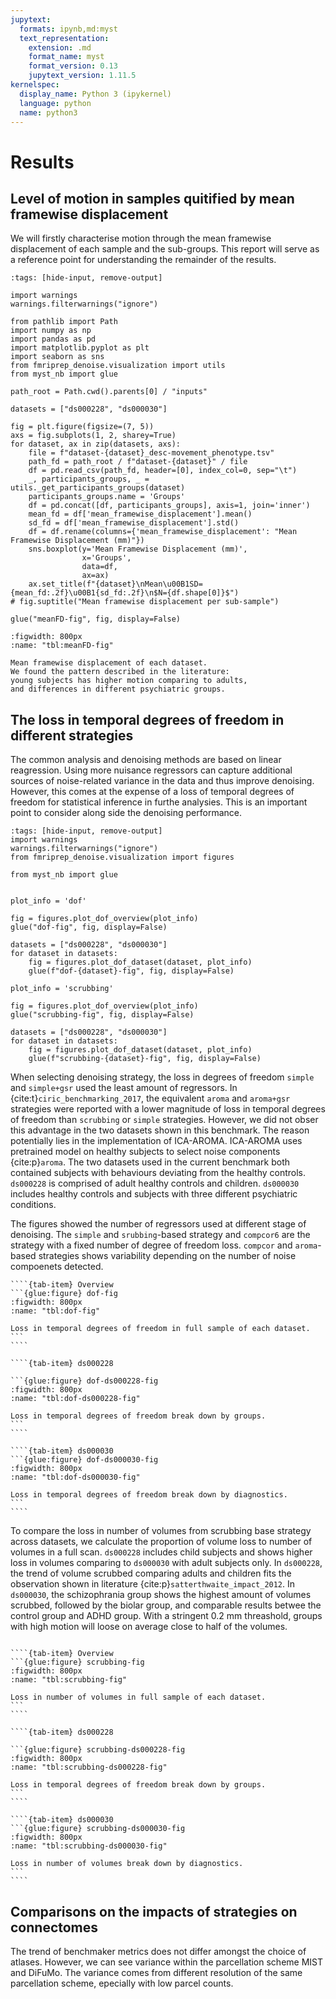 ```yaml
---
jupytext:
  formats: ipynb,md:myst
  text_representation:
    extension: .md
    format_name: myst
    format_version: 0.13
    jupytext_version: 1.11.5
kernelspec:
  display_name: Python 3 (ipykernel)
  language: python
  name: python3
---
```


# Results

## Level of motion in samples quitified by mean framewise displacement

We will firstly characterise motion through the mean framewise displacement of each sample and the sub-groups. 
This report will serve as a reference point for understanding the remainder of the results.

```{code-cell} ipython3
:tags: [hide-input, remove-output]

import warnings
warnings.filterwarnings("ignore")

from pathlib import Path
import numpy as np
import pandas as pd
import matplotlib.pyplot as plt
import seaborn as sns
from fmriprep_denoise.visualization import utils
from myst_nb import glue

path_root = Path.cwd().parents[0] / "inputs"

datasets = ["ds000228", "ds000030"]

fig = plt.figure(figsize=(7, 5))
axs = fig.subplots(1, 2, sharey=True)
for dataset, ax in zip(datasets, axs):
    file = f"dataset-{dataset}_desc-movement_phenotype.tsv"
    path_fd = path_root / f"dataset-{dataset}" / file
    df = pd.read_csv(path_fd, header=[0], index_col=0, sep="\t")
    _, participants_groups, _ = utils._get_participants_groups(dataset)
    participants_groups.name = 'Groups'
    df = pd.concat([df, participants_groups], axis=1, join='inner')
    mean_fd = df['mean_framewise_displacement'].mean()
    sd_fd = df['mean_framewise_displacement'].std()
    df = df.rename(columns={'mean_framewise_displacement': "Mean Framewise Displacement (mm)"})
    sns.boxplot(y='Mean Framewise Displacement (mm)',
                x='Groups',
                data=df,
                ax=ax)
    ax.set_title(f"{dataset}\nMean\u00B1SD={mean_fd:.2f}\u00B1{sd_fd:.2f}\n$N={df.shape[0]}$")
# fig.suptitle("Mean framewise displacement per sub-sample")

glue("meanFD-fig", fig, display=False)
```

```{glue:figure} meanFD-fig
:figwidth: 800px
:name: "tbl:meanFD-fig"

Mean framewise displacement of each dataset. 
We found the pattern described in the literature: 
young subjects has higher motion comparing to adults, 
and differences in different psychiatric groups.  
```

## The loss in temporal degrees of freedom in different strategies

The common analysis and denoising methods are based on linear reagression. 
Using more nuisance regressors can capture additional sources of noise-related variance in the data and thus improve denoising.
However, this comes at the expense of a loss of temporal degrees of freedom for statistical inference in furthe analysies.
This is an important point to consider along side the denoising performance.

```{code-cell} ipython3
:tags: [hide-input, remove-output]
import warnings
warnings.filterwarnings("ignore")
from fmriprep_denoise.visualization import figures

from myst_nb import glue


plot_info = 'dof'

fig = figures.plot_dof_overview(plot_info)
glue("dof-fig", fig, display=False)

datasets = ["ds000228", "ds000030"]
for dataset in datasets:
    fig = figures.plot_dof_dataset(dataset, plot_info)
    glue(f"dof-{dataset}-fig", fig, display=False)

plot_info = 'scrubbing'

fig = figures.plot_dof_overview(plot_info)
glue("scrubbing-fig", fig, display=False)

datasets = ["ds000228", "ds000030"]
for dataset in datasets:
    fig = figures.plot_dof_dataset(dataset, plot_info)
    glue(f"scrubbing-{dataset}-fig", fig, display=False)

```

When selecting denoising strategy, the loss in degrees of freedom `simple` and `simple+gsr` used the least amount of regressors. 
In {cite:t}`ciric_benchmarking_2017`, the equivalent `aroma` and `aroma+gsr` strategies were reported with a lower magnitude of loss in temporal degrees of freedom than `scrubbing` or `simple` strategies.
However, we did not obser this advantage in the two datasets shown in this benchmark. 
The reason potentially lies in the implementation of ICA-AROMA.
ICA-AROMA uses pretrained model on healthy subjects to select noise components {cite:p}`aroma`. 
The two datasets used in the current benchmark both contained subjects with behaviours deviating from the healthy controls. 
`ds000228` is comprised of adult healthy controls and children. 
`ds000030` includes healthy controls and subjects with three different psychiatric conditions. 

The figures showed the number of regressors used at different stage of denoising. 
The `simple` and `srubbing`-based strategy and `compcor6` are the strategy with a fixed number of degree of freedom loss.
`compcor` and `aroma`-based strategies shows variability depending on the number of noise compoenets detected.

`````{tab-set}
````{tab-item} Overview
```{glue:figure} dof-fig
:figwidth: 800px
:name: "tbl:dof-fig"

Loss in temporal degrees of freedom in full sample of each dataset. 
```
````

````{tab-item} ds000228

```{glue:figure} dof-ds000228-fig
:figwidth: 800px
:name: "tbl:dof-ds000228-fig"

Loss in temporal degrees of freedom break down by groups. 
```
````

````{tab-item} ds000030
```{glue:figure} dof-ds000030-fig
:figwidth: 800px
:name: "tbl:dof-ds000030-fig"

Loss in temporal degrees of freedom break down by diagnostics. 
```
````

`````

To compare the loss in number of volumes from scrubbing base strategy across datasets, 
we calculate the proportion of volume loss to number of volumes in a full scan.
`ds000228` includes child subjects and shows higher loss in volumes comparing to `ds000030` with adult subjects only.
In `ds000228`, the trend of volume scrubbed comparing adults and children fits the observation shown in literature {cite:p}`satterthwaite_impact_2012`. 
In `ds000030`, the schizophrania group shows the highest amount of volumes scrubbed, followed by the biolar group, and comparable results betwee the control group and ADHD group.
With a stringent 0.2 mm threashold, groups with high motion will loose on average close to half of the volumes.

<!-- The figure below can be further trimmed down. -->

`````{tab-set}

````{tab-item} Overview
```{glue:figure} scrubbing-fig
:figwidth: 800px
:name: "tbl:scrubbing-fig"

Loss in number of volumes in full sample of each dataset. 
```
````

````{tab-item} ds000228

```{glue:figure} scrubbing-ds000228-fig
:figwidth: 800px
:name: "tbl:scrubbing-ds000228-fig"

Loss in temporal degrees of freedom break down by groups. 
```
````

````{tab-item} ds000030
```{glue:figure} scrubbing-ds000030-fig
:figwidth: 800px
:name: "tbl:scrubbing-ds000030-fig"

Loss in number of volumes break down by diagnostics. 
```
````

`````


## Comparisons on the impacts of strategies on connectomes

The trend of benchmaker metrics does not differ amongst the choice of atlases.
However, we can see variance within the parcellation scheme MIST and DiFuMo.
The variance comes from different resolution of the same parcellation scheme, epecially with low parcel counts.
